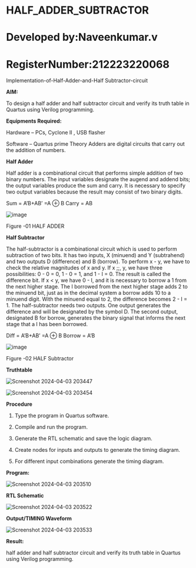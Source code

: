 # HALF_ADDER_SUBTRACTOR
# Developed by:Naveenkumar.v
# RegisterNumber:212223220068

Implementation-of-Half-Adder-and-Half Subtractor-circuit

**AIM:**

To design a half adder and half subtractor circuit and verify its truth table in Quartus using Verilog programming.

**Equipments Required:**

Hardware – PCs, Cyclone II , USB flasher 

Software – Quartus prime Theory Adders are digital circuits that carry out the addition of numbers.

**Half Adder**

Half adder is a combinational circuit that performs simple addition of two binary numbers. The input variables designate the augend and addend bits; the output variables produce the sum and carry. It is necessary to specify two output variables because the result may consist of two binary digits.

Sum = A’B+AB’ =A ⊕ B Carry = AB

![image](https://github.com/naavaneetha/HALF_ADDER_SUBTRACTOR/assets/154305477/bd4a0b2c-cdbc-4184-ab08-81578f121e1f)

Figure -01 HALF ADDER

**Half Subtractor**

The half-subtractor is a combinational circuit which is used to perform subtraction of two bits. It has two inputs, X (minuend) and Y (subtrahend) and two outputs D (difference) and B (borrow). To perform x - y, we have to check the relative magnitudes of x and y. If x ;;, y, we have three possibilities: 0 - 0 = 0, 1 - 0 = 1, and 1 - I = 0. The result is called the difference bit. If x < y, we have 0 - I, and it is necessary to borrow a 1 from the next higher stage. The I borrowed from the next higher stage adds 2 to the minuend bit, just as in the decimal system a borrow adds 10 to a minuend digit. With the minuend equal to 2, the difference becomes 2 - I = 1. The half-subtractor needs two outputs. One output generates the difference and will be designated by the symbol D. The second output, designated B for borrow, generates the binary signal that informs the next stage that a I has been borrowed. 

Diff = A’B+AB’ =A ⊕ B
Borrow = A’B

 ![image](https://github.com/naavaneetha/HALF_ADDER_SUBTRACTOR/assets/154305477/d76b099c-513f-4e7c-843a-e2fd028a531a)

Figure -02 HALF Subtractor

**Truthtable**

![Screenshot 2024-04-03 203447](https://github.com/NaveenKumarV2005/HALF_ADDER_SUBTRACTOR/assets/151476286/ad9763b7-b10f-41aa-af2e-3f1b6188eb9b)




![Screenshot 2024-04-03 203454](https://github.com/NaveenKumarV2005/HALF_ADDER_SUBTRACTOR/assets/151476286/607f9f2a-9046-4b4a-969e-735393cb356f)




**Procedure**

1.	Type the program in Quartus software.

2.	Compile and run the program.

3.	Generate the RTL schematic and save the logic diagram.

4.	Create nodes for inputs and outputs to generate the timing diagram.

5.	For different input combinations generate the timing diagram.


**Program:**

![Screenshot 2024-04-03 203510](https://github.com/NaveenKumarV2005/HALF_ADDER_SUBTRACTOR/assets/151476286/d3b208e2-e1d5-4f90-bd4e-8cfcea0d1d1b)





**RTL Schematic**

![Screenshot 2024-04-03 203522](https://github.com/NaveenKumarV2005/HALF_ADDER_SUBTRACTOR/assets/151476286/4f54b220-1217-4f52-a21e-ef07125368aa)










**Output/TIMING Waveform**

![Screenshot 2024-04-03 203533](https://github.com/NaveenKumarV2005/HALF_ADDER_SUBTRACTOR/assets/151476286/05fd547a-1e02-45fe-9cc6-7dc81acbd036)







**Result:**

   half adder and half subtractor circuit and verify its truth table in Quartus using Verilog programming.
